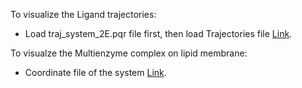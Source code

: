 To visualize the Ligand trajectories: <br>
- Load traj_system_2E.pqr file first, then load Trajectories file [Link](https://drive.google.com/file/d/1Ey-KkLA0CyQgcsT1iDzVAMvOdcslN5Ko/view?usp=drive_link).

To visualze the Multienzyme complex on lipid membrane: <br>
- Coordinate file of the system [Link](https://drive.google.com/file/d/1Xy1z--XV9IEfbB9zoV4bSOkeq5pWuSqo/view?usp=drive_link).
